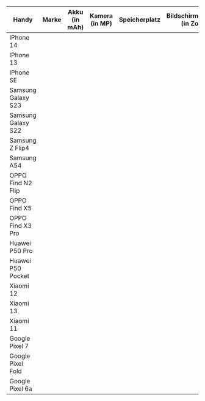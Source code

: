 | Handy | Marke | Akku (in mAh) | Kamera (in MP) | Speicherplatz | Bildschirmgrösse (in Zoll) | Prozessor | anz. Herz | Arbeitsspeicher | Betriebssystem | Anschluss | Ladegeschwindigkeit in 
|-------|-------|---------------|----------------|---------------|----------------------------|-----------|-----------|-----------------|----------------|-----------|-----------------------
|IPhone 14|       |               |                |               |                            |
|IPhone 13|       |               |                |               |                            |
|IPhone SE|       |               |                |               |                            |
|Samsung Galaxy S23|       |               |                |               |                            |
|Samsung Galaxy S22|       |               |                |               |                            |
|Samsung Z Flip4|       |               |                |               |                            |
|Samsung A54|       |               |                |               |                            |
|OPPO Find N2 Flip|       |               |                |               |                            |
|OPPO Find X5|       |               |                |               |                            |
|OPPO Find X3 Pro|       |               |                |               |                            |
|Huawei P50 Pro|       |               |                |               |                            |
|Huawei P50 Pocket|       |               |                |               |                            |
|Xiaomi 12|       |               |                |               |                            |
|Xiaomi 13|       |               |                |               |                            |
|Xiaomi 11|       |               |                |               |                            |
|Google Pixel 7|       |               |                |               |                            |
|Google Pixel Fold|       |               |                |               |                            |
|Google Pixel 6a|       |               |                |               |                            |

